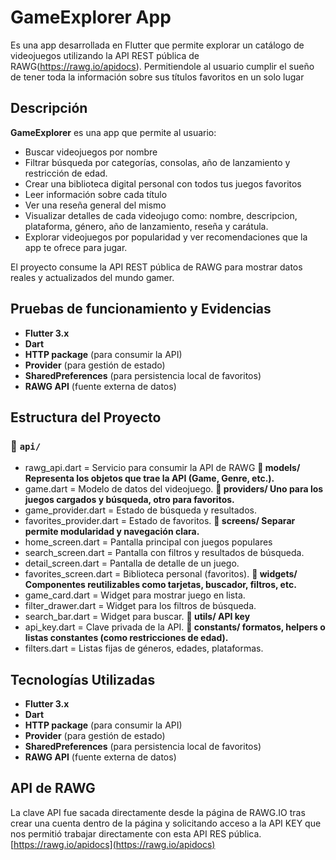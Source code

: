 # GameExplorer App

Es una app desarrollada en Flutter que permite explorar un catálogo de videojuegos utilizando la API REST pública de RAWG(https://rawg.io/apidocs). Permitiendole al usuario cumplir el sueño de tener toda la información sobre sus títulos favoritos en un solo lugar

## Descripción

**GameExplorer** es una app que permite al usuario:

- Buscar videojuegos por nombre
- Filtrar búsqueda por categorías, consolas, año de lanzamiento y restricción de edad.
- Crear una biblioteca digital personal con todos tus juegos favoritos
- Leer información sobre cada título
- Ver una reseña general del mismo
- Visualizar detalles de cada videojugo como: nombre, descripcion, plataforma, género, año de lanzamiento, reseña y carátula.
- Explorar videojuegos por popularidad y ver recomendaciones que la app te ofrece para jugar.

El proyecto consume la API REST pública de RAWG para mostrar datos reales y actualizados del mundo gamer.

## Pruebas de funcionamiento y Evidencias

- **Flutter 3.x**
- **Dart**
- **HTTP package** (para consumir la API)
- **Provider** (para gestión de estado)
- **SharedPreferences** (para persistencia local de favoritos)
- **RAWG API** (fuente externa de datos)

## Estructura del Proyecto

### 📂 `api/`
- rawg_api.dart = Servicio para consumir la API de RAWG
**📂 models/ Representa los objetos que trae la API (Game, Genre, etc.).**
- game.dart = Modelo de datos del videojuego.
**📂 providers/ Uno para los juegos cargados y búsqueda, otro para favoritos.**
- game_provider.dart = Estado de búsqueda y resultados.
- favorites_provider.dart = Estado de favoritos.
**📂 screens/ Separar permite modularidad y navegación clara.**
- home_screen.dart = Pantalla principal con juegos populares
- search_screen.dart = Pantalla con filtros y resultados de búsqueda.
- detail_screen.dart = Pantalla de detalle de un juego.
- favorites_screen.dart = Biblioteca personal (favoritos).
**📂 widgets/ Componentes reutilizables como tarjetas, buscador, filtros, etc.**
- game_card.dart = Widget para mostrar juego en lista.
- filter_drawer.dart = Widget para los filtros de búsqueda.
- search_bar.dart = Widget para buscar.
**📂 utils/ API key**
- api_key.dart = Clave privada de la API.
**📂 constants/ formatos, helpers o listas constantes (como restricciones de edad).**
- filters.dart = Listas fijas de géneros, edades, plataformas.

## Tecnologías Utilizadas

- **Flutter 3.x**
- **Dart**
- **HTTP package** (para consumir la API)
- **Provider** (para gestión de estado)
- **SharedPreferences** (para persistencia local de favoritos)
- **RAWG API** (fuente externa de datos)

## API de RAWG

La clave API fue sacada directamente desde la página de RAWG.IO tras crear una cuenta dentro de la página y solicitando acceso a la API KEY que nos permitió trabajar directamente con esta API RES pública.
[https://rawg.io/apidocs](https://rawg.io/apidocs)


